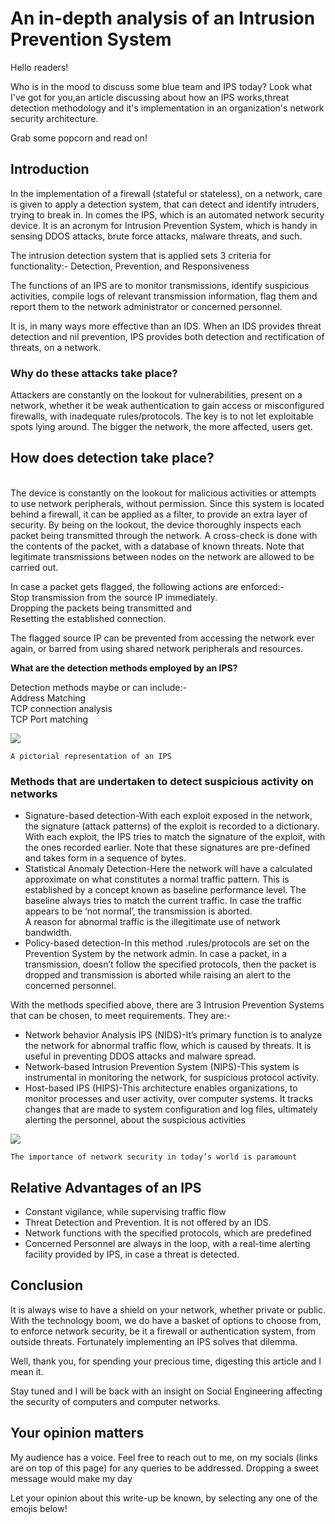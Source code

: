 # An in-depth analysis of an Intrusion Prevention System

Hello readers!

Who is in the mood to discuss some blue team and IPS today? Look what I've got for you,an article discussing about how an IPS works,threat detection methodology and it's implementation in an organization's network security architecture.

Grab some popcorn and read on!

## Introduction

In the implementation of a firewall (stateful or stateless), on a network, care is given to apply a detection system, that can detect and identify intruders, trying to break in. In comes the IPS, which is an automated network security device. It is an acronym for Intrusion Prevention System, which is handy in sensing DDOS attacks, brute force attacks, malware threats, and such.

The intrusion detection system that is applied sets 3 criteria for functionality:- Detection, Prevention, and Responsiveness

The functions of an IPS are to monitor transmissions, identify suspicious activities, compile logs of relevant transmission information, flag them and report them to the network administrator or concerned personnel.

It is, in many ways more effective than an IDS. When an IDS provides threat detection and nil prevention, IPS provides both detection and rectification of threats, on a network.

### **Why do these attacks take place?**

Attackers are constantly on the lookout for vulnerabilities, present on a network, whether it be weak authentication to gain access or misconfigured firewalls, with inadequate rules/protocols. The key is to not let exploitable spots lying around. The bigger the network, the more affected, users get.

## **How does detection take place?**

\
The device is constantly on the lookout for malicious activities or attempts to use network peripherals, without permission. Since this system is located behind a firewall, it can be applied as a filter, to provide an extra layer of security. By being on the lookout, the device thoroughly inspects each packet being transmitted through the network. A cross-check is done with the contents of the packet, with a database of known threats. Note that legitimate transmissions between nodes on the network are allowed to be carried out.

In case a packet gets flagged, the following actions are enforced:-\
Stop transmission from the source IP immediately.\
Dropping the packets being transmitted and \
Resetting the established connection.

The flagged source IP can be prevented from accessing the network ever again, or barred from using shared network peripherals and resources.

**What are the detection methods employed by an IPS?**

Detection methods maybe or can include:- \
Address Matching\
TCP connection analysis\
TCP Port matching

![](https://cdn-images-1.medium.com/max/1000/1\*eECJy0lxCq-SE5NHp4tIpg.jpeg)

&#x20;                      `A pictorial representation of an IPS`                           &#x20;

### **Methods that are undertaken to detect suspicious activity on networks**

* Signature-based detection-With each exploit exposed in the network, the signature (attack patterns) of the exploit is recorded to a dictionary. With each exploit, the IPS tries to match the signature of the exploit, with the ones recorded earlier. Note that these signatures are pre-defined and takes form in a sequence of bytes.
* Statistical Anomaly Detection-Here the network will have a calculated approximate on what constitutes a normal traffic pattern. This is established by a concept known as baseline performance level. The baseline always tries to match the current traffic. In case the traffic appears to be ‘not normal’, the transmission is aborted.\
  A reason for abnormal traffic is the illegitimate use of network bandwidth.
* Policy-based detection-In this method .rules/protocols are set on the Prevention System by the network admin. In case a packet, in a transmission, doesn’t follow the specified protocols, then the packet is dropped and transmission is aborted while raising an alert to the concerned personnel.

With the methods specified above, there are 3 Intrusion Prevention Systems that can be chosen, to meet requirements. They are:-

* Network behavior Analysis IPS (NIDS)-It’s primary function is to analyze the network for abnormal traffic flow, which is caused by threats. It is useful in preventing DDOS attacks and malware spread.
* Network-based Intrusion Prevention System (NIPS)-This system is instrumental in monitoring the network, for suspicious protocol activity.
* Host-based IPS (HIPS)-This architecture enables organizations, to monitor processes and user activity, over computer systems. It tracks changes that are made to system configuration and log files, ultimately alerting the personnel, about the suspicious activities

![](https://cdn-images-1.medium.com/max/1000/1\*pICSx4PqbFR4Nq2nHODSeA.jpeg)

&#x20;       `The importance of network security in today’s world is paramount`                &#x20;

## **Relative Advantages of an IPS**

* Constant vigilance, while supervising traffic flow
* Threat Detection and Prevention. It is not offered by an IDS.
* Network functions with the specified protocols, which are predefined
* Concerned Personnel are always in the loop, with a real-time alerting facility provided by IPS, in case a threat is detected.

## Conclusion

It is always wise to have a shield on your network, whether private or public. With the technology boom, we do have a basket of options to choose from, to enforce network security, be it a firewall or authentication system, from outside threats. Fortunately implementing an IPS solves that dilemma.

Well, thank you, for spending your precious time, digesting this article and I mean it.

Stay tuned and I will be back with an insight on Social Engineering affecting the security of computers and computer networks.

## Your opinion matters

My audience has a voice. Feel free to reach out to me, on my socials (links are on top of this page) for any queries to be addressed. Dropping a sweet message would make my day

Let your opinion about this write-up be known, by selecting any one of the emojis below!
